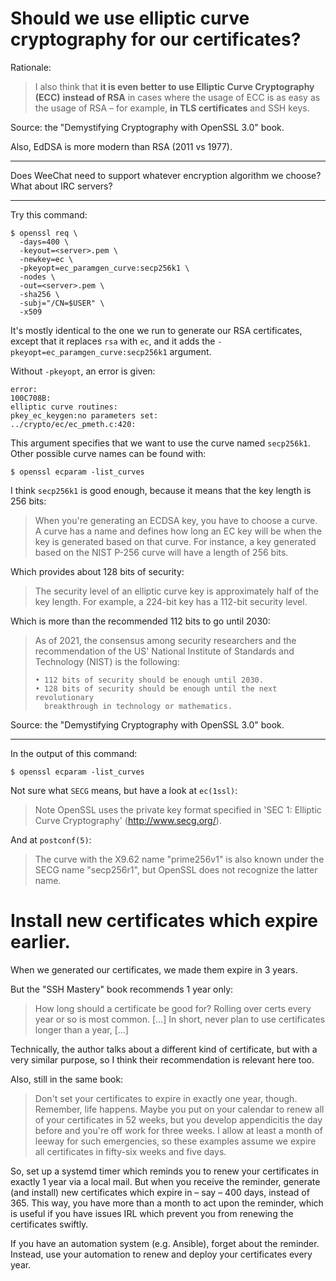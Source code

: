 # Should we use elliptic curve cryptography for our certificates?

Rationale:

   > I also think that **it is even  better to use Elliptic Curve Cryptography (ECC)**
   > **instead of RSA** in cases where the usage of ECC is as easy as the usage of RSA
   > – for example, **in TLS certificates** and SSH keys.

Source: the "Demystifying Cryptography with OpenSSL 3.0" book.

Also, EdDSA is more modern than RSA (2011 vs 1977).

---

Does WeeChat need to support whatever encryption algorithm we choose?
What about IRC servers?

---

Try this command:

    $ openssl req \
      -days=400 \
      -keyout=<server>.pem \
      -newkey=ec \
      -pkeyopt=ec_paramgen_curve:secp256k1 \
      -nodes \
      -out=<server>.pem \
      -sha256 \
      -subj="/CN=$USER" \
      -x509

It's   mostly   identical   to   the   one  we   run   to   generate   our   RSA
certificates,  except  that  it  replaces  `rsa` with  `ec`,  and  it  adds  the
`-pkeyopt=ec_paramgen_curve:secp256k1` argument.

Without `-pkeyopt`, an error is given:

    error:
    100C708B:
    elliptic curve routines:
    pkey_ec_keygen:no parameters set:
    ../crypto/ec/ec_pmeth.c:420:

This argument specifies that we want to use the curve named `secp256k1`.
Other possible curve names can be found with:

    $ openssl ecparam -list_curves

I think `secp256k1` is good enough, because  it means that the key length is 256
bits:

   > When you're generating an ECDSA key, you have to choose a curve. A curve has
   > a name and defines how long an EC key will be when the key is generated based
   > on that curve. For instance, a key generated based on the NIST P-256 curve
   > will have a length of 256 bits.

Which provides about 128 bits of security:

   > The security level of an elliptic curve key is approximately half of the key
   > length.  For example, a 224-bit key has a 112-bit security level.

Which is more than the recommended 112 bits to go until 2030:

   > As of 2021, the consensus among security researchers and the recommendation
   > of the US' National Institute of Standards and Technology (NIST) is the
   > following:
   >
   >     • 112 bits of security should be enough until 2030.
   >     • 128 bits of security should be enough until the next revolutionary
   >       breakthrough in technology or mathematics.

Source: the "Demystifying Cryptography with OpenSSL 3.0" book.

---

In the output of this command:

    $ openssl ecparam -list_curves

Not sure what `SECG` means, but have a look at `ec(1ssl)`:

   > Note OpenSSL uses the private key format specified in
   > 'SEC 1: Elliptic Curve Cryptography' (http://www.secg.org/).

And at `postconf(5)`:

   > The curve with the X9.62 name "prime256v1" is also known under the SECG
   > name "secp256r1", but OpenSSL does not recognize the latter name.

# Install new certificates which expire earlier.

When we generated our certificates, we made them expire in 3 years.

But the "SSH Mastery" book recommends 1 year only:

   > How long should a certificate be good for? Rolling over certs every year
   > or so is most common.
   > [...]
   > In short, never plan to use certificates longer than a year, [...]

Technically, the author talks about a  different kind of certificate, but with a
very similar purpose, so I think their recommendation is relevant here too.

Also, still in the same book:

   > Don't set your certificates to expire in exactly one year, though.
   > Remember, life happens. Maybe you put on your calendar to renew all of
   > your certificates in 52 weeks, but you develop appendicitis the day before
   > and you're off work for three weeks. I allow at least a month of leeway for
   > such emergencies, so these examples assume we expire all certificates in
   > fifty-six weeks and five days.

So, set  up a  systemd timer  which reminds  you to  renew your  certificates in
exactly 1 year  via a local mail.   But when you receive  the reminder, generate
(and install) new certificates which expire in  – say – 400 days, instead of
365.  This way,  you have more than a  month to act upon the  reminder, which is
useful if you  have issues IRL which prevent you  from renewing the certificates
swiftly.

If  you have  an automation  system (e.g. Ansible),  forget about  the reminder.
Instead, use your automation to renew and deploy your certificates every year.
